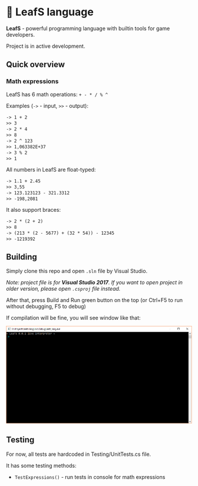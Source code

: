 # :leaves: LeafS language
**LeafS** - powerful programming language with builtin tools for game developers.

Project is in active development.

## Quick overview

### Math expressions

LeafS has 6 math operations:  ```+ - * / % ^```

Examples (```->``` - input, ```>>``` - output):

```
-> 1 + 2
>> 3
-> 2 * 4
>> 8
-> 2 ^ 123
>> 1,063382E+37
-> 3 % 2
>> 1
```

All numbers in LeafS are float-typed:

```
-> 1.1 + 2.45
>> 3,55
-> 123.123123 - 321.3312
>> -198,2081
```

It also support braces:
```
-> 2 * (2 + 2)
>> 8
-> (213 * (2 - 5677) + (32 * 54)) - 12345
>> -1219392
```

## Building

Simply clone this repo and open ```.sln``` file by Visual Studio.

_Note: project file is for **Visual Studio 2017**. If you want to open project in older version, please open ```.csproj``` file instead._

After that, press Build and Run green button on the top (or Ctrl+F5 to run without debugging, F5 to debug)

If compilation will be fine, you will see window like that:

![GitHub Logo](/images/screenshot.png)

## Testing

For now, all tests are hardcoded in Testing/UnitTests.cs file.

It has some testing methods:
- ```TestExpressions()``` - run tests in console for math expressions
